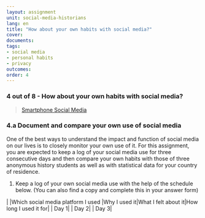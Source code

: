 ```yaml
---
layout: assignment
unit: social-media-historians
lang: en
title: "How about your own habits with social media?"  
cover:
documents:
tags:
- social media
- personal habits 
- privacy
outcomes:
order: 4
---
```

### 4 out of 8 - How about your own habits with social media?
<blockquote class="imgur-embed-pub" lang="en" data-id="dqSRAaT"  ><a href="//imgur.com/dqSRAaT">Smartphone Social Media</a></blockquote><script async src="//s.imgur.com/min/embed.js" charset="utf-8"></script>

<!-- more -->
<!-- briefing-student -->

### 4.a Document and compare your own use of social media 
<!-- section-contents -->
One of the best ways to understand the impact and function of social media on our lives is to closely monitor your own use of it. For this assignment, you are expected to keep a log of your social media use for three consecutive days and then compare your own habits with those of three anonymous history students as well as with statistical data for your country of residence. 

1. Keep a log of your own social media use with the help of the schedule below. (You can also find a copy and complete this in your answer form)

| |Which social media platform I used |Why I used it|What I felt about it|How long I used it for|
| Day 1|
| Day 2|
| Day 3|
